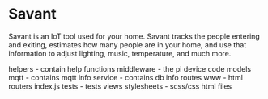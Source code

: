 # Savant
Savant is an IoT tool used for your home. Savant tracks the people entering and exiting, estimates how many people are in your home, and use that information to adjust lighting, music, temperature, and much more.

helpers - contain help functions
middleware - the pi device code
models
  mqtt - contains mqtt info
  service - contains db info
 routes 
  www - html routers
  index.js
 tests - tests
 views
  stylesheets - scss/css
  html files
